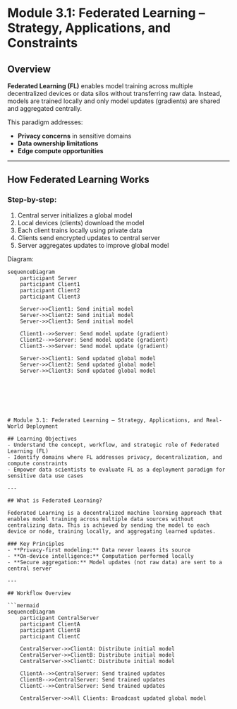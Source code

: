 # Module 3.1: Federated Learning – Strategy, Applications, and Constraints

## Overview

**Federated Learning (FL)** enables model training across multiple decentralized devices or data silos without transferring raw data. Instead, models are trained locally and only model updates (gradients) are shared and aggregated centrally.

This paradigm addresses:
- **Privacy concerns** in sensitive domains
- **Data ownership limitations**
- **Edge compute opportunities**

---

## How Federated Learning Works

### Step-by-step:
1. Central server initializes a global model
2. Local devices (clients) download the model
3. Each client trains locally using private data
4. Clients send encrypted updates to central server
5. Server aggregates updates to improve global model

Diagram:

```mermaid
sequenceDiagram
    participant Server
    participant Client1
    participant Client2
    participant Client3

    Server->>Client1: Send initial model
    Server->>Client2: Send initial model
    Server->>Client3: Send initial model

    Client1-->>Server: Send model update (gradient)
    Client2-->>Server: Send model update (gradient)
    Client3-->>Server: Send model update (gradient)

    Server->>Client1: Send updated global model
    Server->>Client2: Send updated global model
    Server->>Client3: Send updated global model







# Module 3.1: Federated Learning – Strategy, Applications, and Real-World Deployment

## Learning Objectives
- Understand the concept, workflow, and strategic role of Federated Learning (FL)
- Identify domains where FL addresses privacy, decentralization, and compute constraints
- Empower data scientists to evaluate FL as a deployment paradigm for sensitive data use cases

---

## What is Federated Learning?

Federated Learning is a decentralized machine learning approach that enables model training across multiple data sources without centralizing data. This is achieved by sending the model to each device or node, training locally, and aggregating learned updates.

### Key Principles
- **Privacy-first modeling:** Data never leaves its source
- **On-device intelligence:** Computation performed locally
- **Secure aggregation:** Model updates (not raw data) are sent to a central server

---

## Workflow Overview

```mermaid
sequenceDiagram
    participant CentralServer
    participant ClientA
    participant ClientB
    participant ClientC

    CentralServer->>ClientA: Distribute initial model
    CentralServer->>ClientB: Distribute initial model
    CentralServer->>ClientC: Distribute initial model

    ClientA-->>CentralServer: Send trained updates
    ClientB-->>CentralServer: Send trained updates
    ClientC-->>CentralServer: Send trained updates

    CentralServer->>All Clients: Broadcast updated global model
